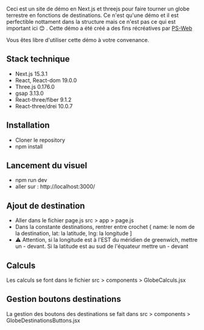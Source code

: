 Ceci est un site de démo en Next.js et threejs pour faire tourner un globe terrestre en fonctions de destinations. 
Ce n'est qu'une démo et il est perfectible nottament dans la structure mais ce n'est pas ce qui est important ici 😊 .
Cette démo a été créé a des fins récréatives par [PS-Web](https://psweb.fr)

Vous êtes libre d'utiliser cette démo à votre convenance.

## Stack technique
- Next.js 15.3.1
- React, React-dom 19.0.0
- Three.js 0.176.0
- gsap 3.13.0
- React-three/fiber 9.1.2
- React-three/drei 10.0.7

## Installation
- Cloner le repository
- npm install

## Lancement du visuel
- npm run dev
- aller sur : http://localhost:3000/

## Ajout de destination
- Aller dans le fichier page.js src > app > page.js
- Dans la constante destinations, rentrer entre crochet { name: le nom de la destination, lat: la latitude, lng: la longitude ]
- ⚠ Attention, si la longitude est à l'EST du méridien de greenwich, mettre un - devant. Si la latitude est au sud de l'équateur mettre un - devant

## Calculs
Les calculs se font dans le fichier src > components > GlobeCalculs.jsx

## Gestion boutons destinations
La gestion des boutons des destinations se fait dans src > components > GlobeDestinationsButtons.jsx